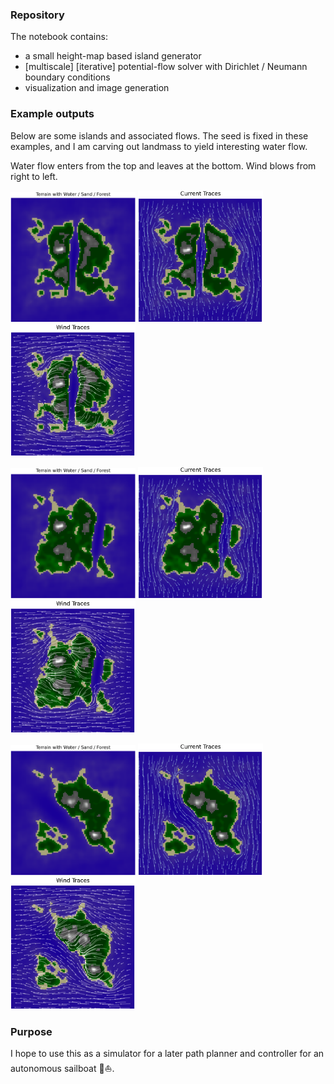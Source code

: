 ### Repository

The notebook contains:
- a small height-map based island generator
- [multiscale] [iterative] potential-flow solver with Dirichlet / Neumann boundary conditions
- visualization and image generation

### Example outputs
Below are some islands and associated flows. The seed is fixed in these examples, and I am carving out landmass to yield interesting water flow.

Water flow enters from the top and leaves at the bottom. 
Wind blows from right to left.

<p float="left">
  <img src="1_terrain.png" width="200" />
  <img src="1_current_traces.png" width="200" /> 
  <img src="1_wind_traces.png" width="200" />
</p>

<p float="center">
  <img src="2_terrain.png" width="200" />
  <img src="2_current_traces.png" width="200" /> 
  <img src="2_wind_traces.png" width="200" />
</p>

<p float="left">
  <img src="3_terrain.png" width="200" />
  <img src="3_current_traces.png" width="200" /> 
  <img src="3_wind_traces.png" width="200" />
</p>

### Purpose
I hope to use this as a simulator for a later path planner and controller for an autonomous sailboat 🤖⛵️.
